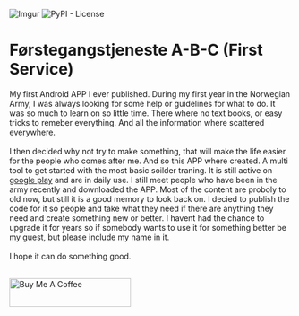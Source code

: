 <!-- PROJECT LOGO -->
![Imgur](https://imgur.com/HJlEWJq.png)
![PyPI - License](https://img.shields.io/pypi/l/optracker)

# Førstegangstjeneste A-B-C (First Service)
My first Android APP I ever published. During my first year in the Norwegian Army, I was always looking for some help or guidelines for what to do. It was so much to learn on so little time. There where no text books, or easy tricks to remeber everything. And all the information where scattered everywhere. <br />
<br />
I then decided why not try to make something, that will make the life easier for the people who comes after me. And so this APP where created. A multi tool to get started with the most basic soilder traning. It is still active on <a href="https://play.google.com/store/apps/details?id=com.suxsx.firstservice">google play</a> and are in daily use. I still meet people who have been in the army recently and downloaded the APP. Most of the content are proboly to old now, but still it is a good memory to look back on. I decied to publish the code for it so people and take what they need if there are anything they need and create something new or better. I havent had the chance to upgrade it for years so if somebody wants to use it for something better be my guest, but please include my name in it. <br />
<br />
I hope it can do something good.


<br /><a href="https://www.buymeacoffee.com/knoph" target="_blank"><img src="https://cdn.buymeacoffee.com/buttons/default-black.png" alt="Buy Me A Coffee" style="height: 51px !important;width: 217px !important;" ></a>
